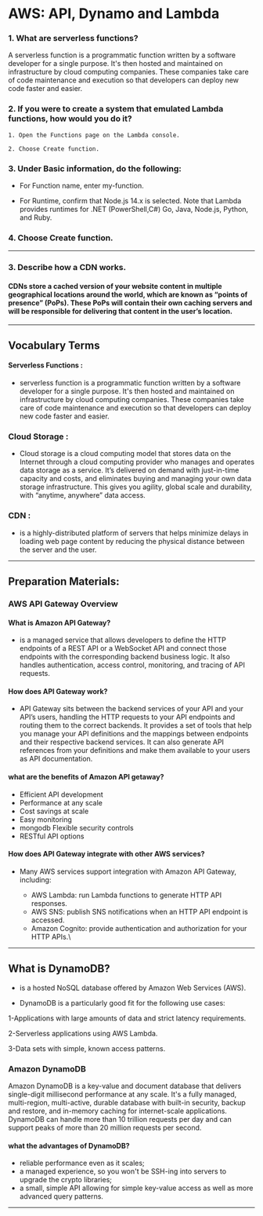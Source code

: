 # AWS: API, Dynamo and Lambda

### 1. What are serverless functions?
A serverless function is a programmatic function written by a software developer for a single purpose. It's then hosted and maintained on infrastructure by cloud computing companies. These companies take care of code maintenance and execution so that developers can deploy new code faster and easier. 

### 2. If you were to create a system that emulated Lambda functions, how would you do it?

    1. Open the Functions page on the Lambda console.

    2. Choose Create function.

### 3. Under Basic information, do the following:

   * For Function name, enter my-function.

   * For Runtime, confirm that Node.js 14.x is selected. Note that Lambda provides runtimes for .NET (PowerShell,C#) Go, Java, Node.js, Python, and Ruby.

### 4. Choose Create function.
***

### 3. Describe how a CDN works.
#### CDNs store a cached version of your website content in multiple geographical locations around the world, which are known as “points of presence” (PoPs). These PoPs will contain their own caching servers and will be responsible for delivering that content in the user’s location.
****

## Vocabulary Terms
#### Serverless Functions :
*   serverless function is a programmatic function written by a software developer for a single purpose. It's then hosted and maintained on infrastructure by cloud computing companies. These companies take care of code maintenance and execution so that developers can deploy new code faster and easier.

### Cloud Storage :
* Cloud storage is a cloud computing model that stores data on the Internet through a cloud computing provider who manages and operates data storage as a service. It’s delivered on demand with just-in-time capacity and costs, and eliminates buying and managing your own data storage infrastructure. This gives you agility, global scale and durability, with “anytime, anywhere” data access.

### CDN : 
* is a highly-distributed platform of servers that helps minimize delays in loading web page content by reducing the physical distance between the server and the user.

***

## Preparation Materials: 
### AWS API Gateway Overview 

#### What is Amazon API Gateway? 

 * is a managed service that allows developers to define the HTTP endpoints of a REST API or a WebSocket API and connect those endpoints with the corresponding backend business logic. It also handles authentication, access control, monitoring, and tracing of API requests.

#### How does API Gateway work? 

* API Gateway sits between the backend services of your API and your API’s users, handling the HTTP requests to your API endpoints and routing them to the correct backends. It provides a set of tools that help you manage your API definitions and the mappings between endpoints and their respective backend services. It can also generate API references from your definitions and make them available to your users as API documentation.

#### what are the benefits of Amazon API getaway?

* Efficient API development
* Performance at any scale
* Cost savings at scale
* Easy monitoring
* mongodb Flexible security controls
* RESTful API options

#### How does API Gateway integrate with other AWS services?

* Many AWS services support integration with Amazon API Gateway, including:

   * AWS Lambda: run Lambda functions to generate HTTP API responses.
   * AWS SNS: publish SNS notifications when an HTTP API endpoint is accessed.
   * Amazon Cognito: provide authentication and authorization for your HTTP APIs.\
  
*** 

## What is DynamoDB?

* is a hosted NoSQL database offered by Amazon Web Services (AWS).

 * DynamoDB is a particularly good fit for the following use cases:

 1-Applications with large amounts of data and strict latency requirements. 

 2-Serverless applications using AWS Lambda. 

 3-Data sets with simple, known access patterns.

### Amazon DynamoDB
Amazon DynamoDB is a key-value and document database that delivers single-digit millisecond performance at any scale. It's a fully managed, multi-region, multi-active, durable database with built-in security, backup and restore, and in-memory caching for internet-scale applications. DynamoDB can handle more than 10 trillion requests per day and can support peaks of more than 20 million requests per second.

#### what the advantages of DynamoDB? 

* reliable performance even as it scales;
* a managed experience, so you won't be SSH-ing into servers to upgrade the crypto libraries;
* a small, simple API allowing for simple key-value access as well as more advanced query patterns.

*** 